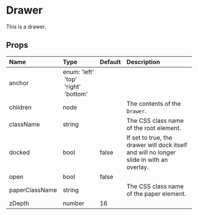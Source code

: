 Drawer
======

This is a drawer.

Props
-----


| Name | Type | Default | Description |
|:-----|:-----|:-----|:-----|
| anchor | enum:&nbsp;'left'<br>&nbsp;'top'<br>&nbsp;'right'<br>&nbsp;'bottom'<br> |  |   |
| children | node |  |  The contents of the `Drawer`. |
| className | string |  |  The CSS class name of the root element. |
| docked | bool | false |  If set to true, the drawer will dock itself and will no longer slide in with an overlay. |
| open | bool | false |   |
| paperClassName | string |  |  The CSS class name of the paper element. |
| zDepth | number | 16 |   |
